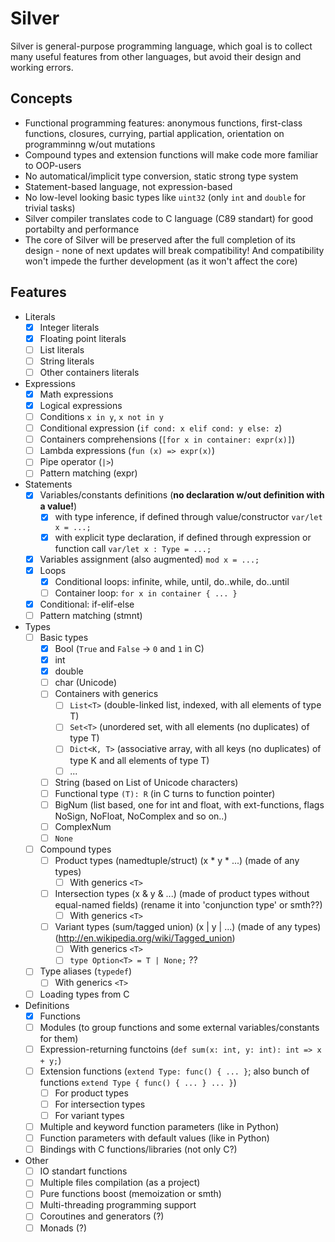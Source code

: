 # Silver
Silver is general-purpose programming language, which goal is to collect many useful features from other languages, but avoid their design and working errors.

## Concepts

- Functional programming features: anonymous functions, first-class functions, closures, currying, partial application, orientation on programminng w/out mutations
- Compound types and extension functions will make code more familiar to OOP-users
- No automatical/implicit type conversion, static strong type system
- Statement-based language, not expression-based
- No low-level looking basic types like `uint32` (only `int` and `double` for trivial tasks)
- Silver compiler translates code to C language (C89 standart) for good portabilty and performance
- The core of Silver will be preserved after the full completion of its design - none of next updates will break compatibility! And compatibility won't impede the further development (as it won't affect the core)

## Features

- Literals
    - [x] Integer literals
    - [x] Floating point literals
    - [ ] List literals
    - [ ] String literals
    - [ ] Other containers literals
- Expressions
    - [x] Math expressions
    - [x] Logical expressions
    - [ ] Conditions `x in y`, `x not in y`
    - [ ] Conditional expression (`if cond: x elif cond: y else: z`)
    - [ ] Containers comprehensions (`[for x in container: expr(x)]`)
    - [ ] Lambda expressions (`fun (x) => expr(x)`)
    - [ ] Pipe operator (`|>`)
    - [ ] Pattern matching (expr)
- Statements
    - [x] Variables/constants definitions (**no declaration w/out definition with a value!**)
        - [x] with type inference, if defined through value/constructor `var/let x = ...;`
        - [x] with explicit type declaration, if defined through expression or function call `var/let x : Type = ...;`
    - [x] Variables assignment (also augmented) `mod x = ...;`
    - [x] Loops
        - [x] Conditional loops: infinite, while, until, do..while, do..until
        - [ ] Container loop: `for x in container { ... }`
    - [x] Conditional: if-elif-else
    - [ ] Pattern matching (stmnt)
- Types
    - [ ] Basic types
        - [x] Bool (`True` and `False` -> `0` and `1` in C)
        - [x] int
        - [x] double
        - [ ] char (Unicode)
        - [ ] Сontainers with generics
            - [ ] `List<T>` (double-linked list, indexed, with all elements of type T)
            - [ ] `Set<T>` (unordered set, with all elements (no duplicates) of type T)
            - [ ] `Dict<K, T>` (associative array, with all keys (no duplicates) of type K and all elements of type T)
            - [ ] ...
        - [ ] String (based on List of Unicode characters)
        - [ ] Functional type `(T): R` (in C turns to function pointer)
        - [ ] BigNum (list based, one for int and float, with ext-functions, flags NoSign, NoFloat, NoComplex and so on..)
        - [ ] ComplexNum
        - [ ] `None`
    - [ ] Compound types
        - [ ] Product types (namedtuple/struct) (x * y * ...) (made of any types)
            - [ ] With generics `<T>`
        - [ ] Intersection types (x & y & ...) (made of product types without equal-named fields) (rename it into 'conjunction type' or smth??)
            - [ ] With generics `<T>`
        - [ ] Variant types (sum/tagged union) (x | y | ...) (made of any types) (http://en.wikipedia.org/wiki/Tagged_union)
            - [ ] With generics `<T>`
            - [ ] `type Option<T> = T | None;` ??
    - [ ] Type aliases (`typedef`)
        - [ ] With generics `<T>`
    - [ ] Loading types from C
- Definitions
    - [x] Functions
    - [ ] Modules (to group functions and some external variables/constants for them)
    - [ ] Expression-returning functoins (`def sum(x: int, y: int): int => x + y;`)
    - [ ] Extension functions (`extend Type: func() { ... }`; also bunch of functions `extend Type { func() { ... } ... }`)
        - [ ] For product types
        - [ ] For intersection types
        - [ ] For variant types
    - [ ] Multiple and keyword function parameters (like in Python)
    - [ ] Function parameters with default values (like in Python)
    - [ ] Bindings with C functions/libraries (not only C?)
- Other
    - [ ] IO standart functions
    - [ ] Multiple files compilation (as a project)
    - [ ] Pure functions boost (memoization or smth)
    - [ ] Multi-threading programming support
    - [ ] Coroutines and generators (?)
    - [ ] Monads (?)
